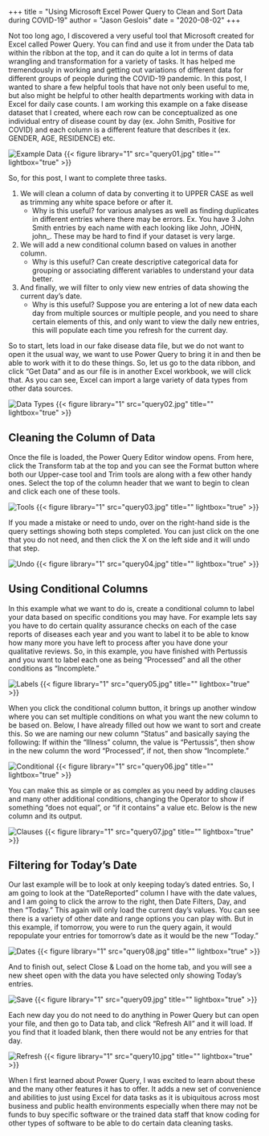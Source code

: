 +++ 
title = "Using Microsoft Excel Power Query to Clean and Sort Data during COVID-19" 
author = "Jason Geslois" 
date = "2020-08-02" 
+++

Not too long ago, I discovered a very useful tool that Microsoft created for Excel called Power Query. You can find and use it from under the Data tab within the ribbon at the top, and it can do quite a lot in terms of data wrangling and transformation for a variety of tasks. It has helped me tremendously in working and getting out variations of different data for different groups of people during the COVID-19 pandemic. 
In this post, I wanted to share a few helpful tools that have not only been useful to me, but also might be helpful to other health departments working with data in Excel for daily case counts. I am working this example on a fake disease dataset that I created, where each row can be conceptualized as one individual entry of disease count by day (ex. John Smith, Positive for COVID) and each column is a different feature that describes it (ex. GENDER, AGE, RESIDENCE) etc. 

![Example Data](https://github.com/jasongeslois/jasongeslois.com-site/blob/master/content/post/query01.jpg) 
{{< figure library="1" src="query01.jpg" title="" lightbox="true" >}}

So, for this post, I want to complete three tasks. 

1.	We will clean a column of data by converting it to UPPER CASE as well as trimming any white space before or after it.
    *	Why is this useful? for various analyses as well as finding duplicates in different entries where there may be errors. Ex. You have 3 John Smith entries by each name with each looking like John, JOHN, john_. These may be hard to find if your dataset is very large. 
2.	We will add a new conditional column based on values in another column.
    *	Why is this useful? Can create descriptive categorical data for grouping or associating different variables to understand your data better.
3.	And finally, we will filter to only view new entries of data showing the current day’s date.
    *	Why is this useful? Suppose you are entering a lot of new data each day from multiple sources or multiple people, and you need to share certain elements of this, and only want to view the daily new entries, this will populate each time you refresh for the current day. 
    
So to start, lets load in our fake disease data file, but we do not want to open it the usual way, we want to use Power Query to bring it in and then be able to work with it to do these things. So, let us go to the data ribbon, and click “Get Data” and as our file is in another Excel workbook, we will click that. As you can see, Excel can import a large variety of data types from other data sources. 

![Data Types](https://github.com/jasongeslois/jasongeslois.com-site/blob/master/content/post/query02.jpg) 
{{< figure library="1" src="query02.jpg" title="" lightbox="true" >}}

## Cleaning the Column of Data

Once the file is loaded, the Power Query Editor window opens. From here, click the Transform tab at the top and you can see the Format button where both our Upper-case tool and Trim tools are along with a few other handy ones. Select the top of the column header that we want to begin to clean and click each one of these tools. 

![Tools](https://github.com/jasongeslois/jasongeslois.com-site/blob/master/content/post/query03.jpg) 
{{< figure library="1" src="query03.jpg" title="" lightbox="true" >}}

If you made a mistake or need to undo, over on the right-hand side is the query settings showing both steps completed. You can just click on the one that you do not need, and then click the X on the left side and it will undo that step. 

![Undo](https://github.com/jasongeslois/jasongeslois.com-site/blob/master/content/post/query04.jpg) 
{{< figure library="1" src="query04.jpg" title="" lightbox="true" >}}

## Using Conditional Columns

In this example what we want to do is, create a conditional column to label your data based on specific conditions you may have. For example lets say you have to do certain quality assurance checks on each of the case reports of diseases each year and you want to label it to be able to know how many more you have left to process after you have done your qualitative reviews. So, in this example, you have finished with Pertussis and you want to label each one as being “Processed” and all the other conditions as “Incomplete.”  

![Labels](https://github.com/jasongeslois/jasongeslois.com-site/blob/master/content/post/query05.jpg) 
{{< figure library="1" src="query05.jpg" title="" lightbox="true" >}}

When you click the conditional column button, it brings up another window where you can set multiple conditions on what you want the new column to be based on. Below, I have already filled out how we want to sort and create this. So we are naming our new column “Status” and basically saying the following: If within the “Illness” column, the value is “Pertussis”, then show in the new column the word “Processed”, if not, then show “Incomplete.” 

![Conditional](https://github.com/jasongeslois/jasongeslois.com-site/blob/master/content/post/query06.jpg) 
{{< figure library="1" src="query06.jpg" title="" lightbox="true" >}}

You can make this as simple or as complex as you need by adding clauses and many other additional conditions, changing the Operator to show if something “does not equal”, or “if it contains” a value etc. Below is the new column and its output. 

![Clauses](https://github.com/jasongeslois/jasongeslois.com-site/blob/master/content/post/query07.jpg) 
{{< figure library="1" src="query07.jpg" title="" lightbox="true" >}}

## Filtering for Today’s Date

Our last example will be to look at only keeping today’s dated entries. So, I am going to look at the “DateReported” column I have with the date values, and I am going to click the arrow to the right, then Date Filters, Day, and then “Today.” This again will only load the current day’s values. You can see there is a variety of other date and range options you can play with. But in this example, if tomorrow, you were to run the query again, it would repopulate your entries for tomorrow’s date as it would be the new “Today.”  

![Dates](https://github.com/jasongeslois/jasongeslois.com-site/blob/master/content/post/query08.jpg) 
{{< figure library="1" src="query08.jpg" title="" lightbox="true" >}}

And to finish out, select Close & Load on the home tab, and you will see a new sheet open with the data you have selected only showing Today’s entries. 

![Save](https://github.com/jasongeslois/jasongeslois.com-site/blob/master/content/post/query09.jpg) 
{{< figure library="1" src="query09.jpg" title="" lightbox="true" >}}

Each new day you do not need to do anything in Power Query but can open your file, and then go to Data tab, and click “Refresh All” and it will load. If you find that it loaded blank, then there would not be any entries for that day. 

![Refresh](https://github.com/jasongeslois/jasongeslois.com-site/blob/master/content/post/query10.jpg) 
{{< figure library="1" src="query10.jpg" title="" lightbox="true" >}}


When I first learned about Power Query, I was excited to learn about these and the many other features it has to offer. It adds a new set of convenience and abilities to just using Excel for data tasks as it is ubiquitous across most business and public health environments especially when there may not be funds to buy specific software or the trained data staff that know coding for other types of software to be able to do certain data cleaning tasks. 

